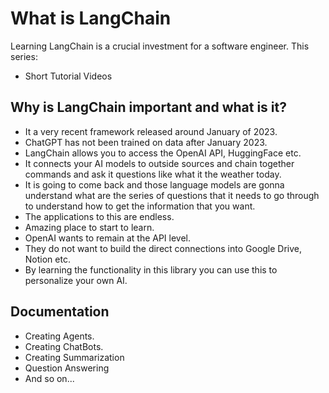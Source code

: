 # What is LangChain

Learning LangChain is a crucial investment for a software engineer. 
This series:
* Short Tutorial Videos

## Why is LangChain important and what is it?
* It a very recent framework released around January of 2023.
* ChatGPT has not been trained on data after January 2023.
* LangChain allows you to access the OpenAI API, HuggingFace etc.
* It connects your AI models to outside sources and chain together commands and ask it questions like what it the weather today. 
* It is going to come back and those language models are gonna understand what are the series of questions that it needs to go through to understand how to get the information that you want.
* The applications to this are endless.
* Amazing place to start to learn.
* OpenAI wants to remain at the API level.
* They do not want to build the direct connections into Google Drive, Notion etc.
* By learning the functionality in this library you can use this to personalize your own AI.

## Documentation
* Creating Agents.
* Creating ChatBots.
* Creating Summarization
* Question Answering
* And so on...


